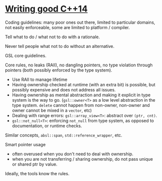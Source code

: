 # [Writing good C++14](https://www.youtube.com/watch?v=1OEu9C51K2A)

Coding guidelines: many poor ones out there, limited to particular domains, not easily enforceable, some are limited to platform / compiler.

Tell what to do / what not to do with a rationale.

Never tell people what not to do without an alternative.

GSL core guidelines.

Core rules, no leaks (RAII), no dangling pointers, no type violation through pointers (both possibly enforced by the type system).

* Use RAII to manage lifetime
* Having ownership checked at runtime (with an extra bit) is possible, but possibly expensive and does not address all issues.
* Having ownership as mental abstraction and making it explicit in type system is the way to go. (`gsl::owner<T>` as a low level abstraction in the type system. `delete` cannot happen from non-owner, non-owner and owner cannot be mixed in a `vector`, etc)
* Dealing with range errors: `gsl::array_view<T>`: abstract over `(ptr, cnt)`.
* `gsl::not_null<T>`: enforcing `not_null` from type system, as opposed to documentation, or runtime checks.

Similar concepts, `absl::span`, `std::reference_wrapper`, etc.

Smart pointer usage
* often overused when you don't need to deal with ownership.
* when you are not transferring / sharing ownership, do not pass unique or shared ptr by value.

Ideally, the tools know the rules.
